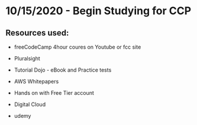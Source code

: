 
# 10/15/2020 - Begin Studying for CCP
## Resources used:

- freeCodeCamp 4hour coures on Youtube or fcc site

- Pluralsight

- Tutorial Dojo - eBook and Practice tests

- AWS Whitepapers

- Hands on with Free Tier account

- Digital Cloud

- udemy 

